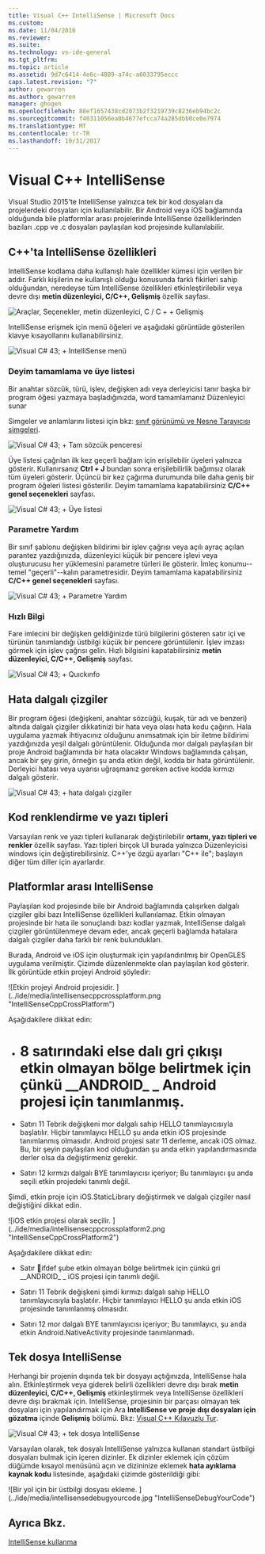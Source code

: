 ```yaml
---
title: Visual C++ IntelliSense | Microsoft Docs
ms.custom: 
ms.date: 11/04/2016
ms.reviewer: 
ms.suite: 
ms.technology: vs-ide-general
ms.tgt_pltfrm: 
ms.topic: article
ms.assetid: 9d7c6414-4e6c-4889-a74c-a6033795eccc
caps.latest.revision: "7"
author: gewarren
ms.author: gewarren
manager: ghogen
ms.openlocfilehash: 88ef1657438cd2073b2f3219739c8236eb94bc2c
ms.sourcegitcommit: f40311056ea0b4677efcca74a285dbb0ce0e7974
ms.translationtype: MT
ms.contentlocale: tr-TR
ms.lasthandoff: 10/31/2017
---
```

# <a name="visual-c-intellisense"></a>Visual C++ IntelliSense
Visual Studio 2015'te IntelliSense yalnızca tek bir kod dosyaları da projelerdeki dosyaları için kullanılabilir. Bir Android veya iOS bağlamında olduğunda bile platformlar arası projelerinde IntelliSense özelliklerinden bazıları .cpp ve .c dosyaları paylaşılan kod projesinde kullanılabilir.  
  
## <a name="intellisense-features-in-c"></a>C++'ta IntelliSense özellikleri  
 IntelliSense kodlama daha kullanışlı hale özellikler kümesi için verilen bir addır. Farklı kişilerin ne kullanışlı olduğu konusunda farklı fikirleri sahip olduğundan, neredeyse tüm IntelliSense özellikleri etkinleştirilebilir veya devre dışı **metin düzenleyici, C/C++, Gelişmiş** özellik sayfası.  
  
 ![Araçlar, Seçenekler, metin düzenleyici, C &#47; C &#43; &#43; Gelişmiş](../ide/media/sintellisensecpptoolsoptions.PNG "sIntelliSenseCppToolsOptions")  
  
 IntelliSense erişmek için menü öğeleri ve aşağıdaki görüntüde gösterilen klavye kısayollarını kullanabilirsiniz.  
  
 ![Visual C# 43; &#43; IntelliSense menü](../ide/media/vs2015_cpp_intellisense_menu.png "vs2015_cpp_intellisense_menu")  
  
### <a name="statement-completion-and-member-list"></a>Deyim tamamlama ve üye listesi  
 Bir anahtar sözcük, türü, işlev, değişken adı veya derleyicisi tanır başka bir program öğesi yazmaya başladığınızda, word tamamlamanız Düzenleyici sunar  
  
 Simgeler ve anlamlarını listesi için bkz: [sınıf görünümü ve Nesne Tarayıcısı simgeleri](../ide/class-view-and-object-browser-icons.md).  
  
 ![Visual C# 43; &#43; Tam sözcük penceresi](../ide/media/vs2015_cpp_complete_word.png "vs2015_cpp_complete_word")  
  
 Üye listesi çağrılan ilk kez geçerli bağlam için erişilebilir üyeleri yalnızca gösterir. Kullanırsanız **Ctrl + J** bundan sonra erişilebilirlik bağımsız olarak tüm üyeleri gösterir. Üçüncü bir kez çağırma durumunda bile daha geniş bir program öğeleri listesi gösterilir. Deyim tamamlama kapatabilirsiniz **C/C++ genel seçenekleri** sayfası.  
  
 ![Visual C# 43; &#43; Üye listesi](../ide/media/vs2015_cpp_list_members.png "vs2015_cpp_list_members")  
  
### <a name="parameter-help"></a>Parametre Yardım  
 Bir sınıf şablonu değişken bildirimi bir işlev çağrısı veya açılı ayraç açılan parantez yazdığınızda, düzenleyici küçük bir pencere işlevi veya oluşturucusu her yüklemesini parametre türleri ile gösterir. İmleç konumu--temel "geçerli"--kalın parametresidir. Deyim tamamlama kapatabilirsiniz **C/C++ genel seçenekleri** sayfası.  
  
 ![Visual C# 43; &#43; Parametre Yardım](../ide/media/vs_2015_cpp_param_help.png "vs_2015_cpp_param_help")  
  
### <a name="quick-info"></a>Hızlı Bilgi  
 Fare imlecini bir değişken geldiğinizde türü bilgilerini gösteren satır içi ve türünün tanımlandığı üstbilgi küçük bir pencere görüntülenir. İşlev imzası görmek için işlev çağrısı gelin. Hızlı bilgisini kapatabilirsiniz **metin düzenleyici, C/C++, Gelişmiş** sayfası.  
  
 ![Visual C# 43; &#43; Quıckınfo](../ide/media/vs2015_cpp_quickinfo.png "vs2015_cpp_quickInfo")  
  
## <a name="error-squiggles"></a>Hata dalgalı çizgiler  
 Bir program öğesi (değişkeni, anahtar sözcüğü, kuşak, tür adı ve benzeri) altında dalgalı çizgiler dikkatinizi bir hata veya olası hata kodu çağırın. Hala uygulama yazmak ihtiyacınız olduğunu anımsatmak için bir iletme bildirimi yazdığınızda yeşil dalgalı görüntülenir. Olduğunda mor dalgalı paylaşılan bir proje Android bağlamında bir hata olacaktır Windows bağlamında çalışan, ancak bir şey girin, örneğin şu anda etkin değil, kodda bir hata görüntülenir. Derleyici hatası veya uyarısı uğraşmanız gereken active kodda kırmızı dalgalı gösterir.  
  
 ![Visual C# 43; &#43; hata dalgalı çizgiler](../ide/media/vs2015_cpp_error_quiggles.png "vs2015_cpp_error_quiggles")  
  
## <a name="code-colorization-and-fonts"></a>Kod renklendirme ve yazı tipleri  
 Varsayılan renk ve yazı tipleri kullanarak değiştirilebilir **ortamı, yazı tipleri ve renkler** özellik sayfası. Yazı tipleri birçok UI burada yalnızca Düzenleyicisi windows için değiştirebilirsiniz. C++'ye özgü ayarları "C++ ile"; başlayın diğer tüm diller için ayarlardır.  
  
## <a name="cross-platform-intellisense"></a>Platformlar arası IntelliSense  
 Paylaşılan kod projesinde bile bir Android bağlamında çalışırken dalgalı çizgiler gibi bazı IntelliSense özellikleri kullanılamaz. Etkin olmayan projesinde bir hata ile sonuçlandı bazı kodlar yazmak, IntelliSense dalgalı çizgiler görüntülenmeye devam eder, ancak geçerli bağlamda hatalara dalgalı çizgiler daha farklı bir renk bulundukları.  
  
 Burada, Android ve iOS için oluşturmak için yapılandırılmış bir OpenGLES uygulama verilmiştir. Çizimde düzenlenmekte olan paylaşılan kod gösterir. İlk görüntüde etkin projeyi Android şöyledir:  
  
 ![Etkin projeyi Android projesidir. ] (../ide/media/intellisensecppcrossplatform.png "IntelliSenseCppCrossPlatform")  
  
 Aşağıdakilere dikkat edin:  
  
-   # 8 satırındaki else dalı gri çıkışı etkin olmayan bölge belirtmek için çünkü __ANDROID\_ \_ Android projesi için tanımlanmış.  
  
-   Satırı 11 Tebrik değişkeni mor dalgalı sahip HELLO tanımlayıcısıyla başlatılır. Hiçbir tanımlayıcı HELLO şu anda etkin iOS projesinde tanımlanmış olmasıdır. Android projesi satır 11 derleme, ancak iOS olmaz. Bu, bir şeyin paylaşılan kod olduğundan şu anda etkin yapılandırmasında derler olsa da değiştirmeniz gerekir.  
  
-   Satırı 12 kırmızı dalgalı BYE tanımlayıcısı içeriyor; Bu tanımlayıcı şu anda seçili etkin projedeki tanımlı değil.  
  
 Şimdi, etkin proje için iOS.StaticLibrary değiştirmek ve dalgalı çizgiler nasıl değiştiğini dikkat edin.  
  
 ![iOS etkin projesi olarak seçilir. ] (../ide/media/intellisensecppcrossplatform2.png "IntelliSenseCppCrossPlatform2")  
  
 Aşağıdakilere dikkat edin:  
  
-   Satır &#6;ifdef şube etkin olmayan bölge belirtmek için çünkü gri __ANDROID\_ \_ iOS projesi için tanımlı değil.  
  
-   Satırı 11 Tebrik değişkeni şimdi kırmızı dalgalı sahip HELLO tanımlayıcısıyla başlatılır. Hiçbir tanımlayıcı HELLO şu anda etkin iOS projesinde tanımlanmış olmasıdır.  
  
-   Satırı 12 mor dalgalı BYE tanımlayıcısı içeriyor; Bu tanımlayıcı, şu anda etkin Android.NativeActivity projesinde tanımlanmadı.  
  
## <a name="single-file-intellisense"></a>Tek dosya IntelliSense  
 Herhangi bir projenin dışında tek bir dosyayı açtığınızda, IntelliSense hala alın. Etkinleştirmek veya giderek belirli özellikleri devre dışı bırak **metin düzenleyici, C/C++, Gelişmiş** etkinleştirmek veya IntelliSense özellikleri devre dışı bırakmak için. IntelliSense, projesinin bir parçası olmayan tek dosyaları için yapılandırmak için Ara **IntelliSense ve proje dışı dosyaları için gözatma** içinde **Gelişmiş** bölümü. Bkz: [Visual C++ Kılavuzlu Tur](http://msdn.microsoft.com/en-us/499cb66f-7df1-45d6-8b6b-33d94fd1f17c).  
  
 ![Visual C# 43; &#43; tek dosya IntelliSense](../ide/media/vs2015_cpp_single_file_intellisense.png "vs2015_cpp_single_file_intellisense")  
  
 Varsayılan olarak, tek dosyalı IntelliSense yalnızca kullanan standart üstbilgi dosyaları bulmak için içeren dizinler. Ek dizinler eklemek için çözüm düğümde kısayol menüsünü açın ve dizininize eklemek **hata ayıklama kaynak kodu** listesinde, aşağıdaki çizimde gösterildiği gibi:  
  
 ![Bir yol için bir üstbilgi dosyası ekleme. ] (../ide/media/intellisensedebugyourcode.jpg "IntelliSenseDebugYourCode")  
  
## <a name="see-also"></a>Ayrıca Bkz.  
 [IntelliSense kullanma](../ide/using-intellisense.md)